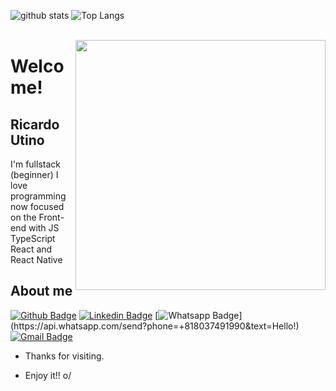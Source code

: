 ![github stats](https://github-readme-stats.vercel.app/api?username=rickutino&show_icons=true&theme=dracula&hide_title=true)
![Top Langs](https://github-readme-stats.vercel.app/api/top-langs/?username=rickutino&layout=compact&theme=dracula)
<br><br>


<img align="right" width="400" height="400" src="https://media.indiedb.com/images/articles/1/194/193883/auto/8SrDsGf.gif">
 
# Welcome!
 
## Ricardo Utino
 

I'm fullstack (beginner) I love programming now focused on the Front-end with JS TypeScript React and React Native

 
 
## About me 
[![Github Badge](https://img.shields.io/badge/-Github-000?style=flat-square&logo=Github&logoColor=white&link=https://github.com/rickutino/rickutino)](https://github.com/rickutino/rickutino)
[![Linkedin Badge](https://img.shields.io/badge/-LinkedIn-blue?style=flat-square&logo=Linkedin&logoColor=white&link=https://www.linkedin.com/in/ricardo-utino-145012191/)](https://www.linkedin.com/in/ricardo-utino-145012191/)
[![Whatsapp Badge](https://img.shields.io/badge/-Whatsapp-4CA143?style=flat-square&labelColor=4CA143&logo=whatsapp&logoColor=white&link=https://api.whatsapp.com/send?phone=+818037491990&text=Hello!)](https://api.whatsapp.com/send?phone=+818037491990&text=Hello!)
[![Gmail Badge](https://img.shields.io/badge/-Gmail-c14438?style=flat-square&logo=Gmail&logoColor=white&link=mailto:rickutino@gmail.com)](mailto:rickutino@gmail.com)
 
- Thanks for visiting. 
 
- Enjoy it!! o/
